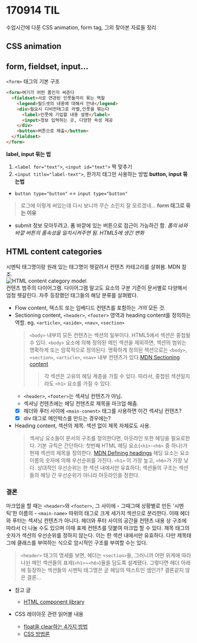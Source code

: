 # 170914 TIL
수업시간에 다룬 CSS animation, form tag, 그외 찾아본 자료들 정리  

## CSS animation
## form, fieldset, input...
`<form>` 태그의 기본 구조
```HTML
<form>여기가 어떤 폼인지 써준다
  <fieldset>서로 연관된 인풋들끼리 묶는 역할
    <legend>필드셋의 내용에 대해서 안내</legend>
    <div>필요시 디비전태그로 라벨,인풋을 묶는다
      <label>인풋에 기입할 내용 설명</label>
      <input>정보 입력하는 곳, 다양한 속성 제공
    </div>
    <button>버튼으로 제출</button>
  </fieldset>
</form>
```
**label, input 묶는 법**
  1. `<label for="text">`, `<input id="text">` 짝 맞추기
  1. `<input title="label-text">`, 한가지 태그만 사용하는 방법
**button, input 묶는법**
  * `button type="button"` == `input type="button"`  
  > 로그에 이렇게 써있는데 다시 보니까 무슨 소린지 잘 모르겠네...
**form 태그로 묶는 이유**
  * submit 정보 모아두려고. 폼 바깥에 있는 버튼으로 접근이 가능하긴 함. *폼의 id와 바깥 버튼의 폼속성을 일치시켜주면 됨. HTML5에 생긴 변화*

## HTML content categories
시멘틱 태그명이랑 원래 있는 태그명이 헷갈려서 컨텐츠 카테고리를 살펴봄. MDN 참조.  
![HTML content category model](https://developer.mozilla.org/@api/deki/files/6244/=Content_categories_venn.png?size=webview)  
컨텐츠 범주의 다이어그램. 다이어그램 말고도 요소의 구분 기준이 문서별로 다양해서 엄청 헷갈린다. 자주 등장했던 태그들의 해당 분류를 살펴봤다.

* Flow content, 텍스트 또는 임베디드 컨텐츠를 포함하는 *거의* 모든 것.
* Sectioning content, `<header>`, `<footer>` 영역과 heading content를 정의하는 역할. eg. `<article>`, `<aside>`, `<nav>`, `<section>`  
  > `<body>` 내부의 모든 컨텐츠는 섹션의 일부이다. HTML5에서 섹션은 중첩될 수 있다. `<body>` 요소에 의해 정의된 메인 섹션을 제외하면, 섹션의 범위는 명확하게 또는 암묵적으로 정의된다. 명확하게 정의된 섹션으로는 `<body>`, `<section>`, `<article>`, `<nav>` 내부 컨텐츠가 있다.[MDN,Sectioning content](https://developer.mozilla.org/en-US/docs/Web/Guide/HTML/Content_categories#Sectioning_content)
  >> 각 섹션은 고유의 헤딩 계층을 가질 수 있다. 따라서, 중첩된 섹션일지라도 `<h1>` 요소를 가질 수 있다.  
  * `<header>`, `<footer>`는 섹셔닝 컨텐츠가 아님.  
  * 섹셔닝 컨텐츠에는 헤딩 컨텐츠로 제목을 마크업 해줌.
  * [x] 헤더와 푸터 사이에 `<main-conent>` 태그를 사용하면 이건 섹셔닝 컨텐츠?  
  * [x] div 태그로 메인박스를 만드는 경우에는?
* Heading content, 섹션의 제목. 섹션 없이 제목 자체로도 사용.
  > 섹셔닝 요소들이 문서의 구조를 정의한다면, 아웃라인 또한 헤딩을 필요로한다. 기본 규칙은 간단하다: 첫번째 HTML 헤딩 요소(`<h1>`-`<h6>` 중 하나)가 현재 섹션의 제목을 정의한다. [MDN,Defining headings](https://developer.mozilla.org/en-US/docs/Web/Guide/HTML/Using_HTML_sections_and_outlines#Defining_headings)
  > 헤딩 요소는 요소 이름의 숫자에 의해 우선순위를 가진다. `<h1>` 이 가장 높고, `<h6>`가 가장 낮다. 상대적인 우선순위는 한 섹션 내에서만 유효하다; 섹션들의 구조는 섹션들의 헤딩 간 우선순위가 아니라 아웃라인을 정한다.

### 결론  
마크업을 할 때는 `<header>`와 `<footer>`, 그 사이에 - 그때그때 상황별로 만든 '시멘틱'한 이름의 - `<main-name>` 따위의 태그로 크게 세가지 섹션으로 분리한다. 이때 헤더와 푸터는 섹셔닝 컨텐츠가 아니다. 헤더와 푸터 사이의 공간을 컨텐츠 내용 상 구조에 따라서 더 나눌 수도 있으며 이때 표제 컨텐츠를 덧붙여 마크업 할 수 있다. 제목 태그의 숫자가 섹션의 우선순위를 정하지 않는다. 이는 한 섹션 내에서만 유효하다. 다만 제목태그에 클래스를 부여하는 식으로 암시적인 구조를 부여할 수는 있다.
> `<header>` 태그의 명세를 보면, 헤더는 `<section>`들, 그러니까 어떤 위계에 따라 나뉜 메인 섹션들의 표제(`<h1>`~`<h6>`)들을 담도록 설계됐다. 그렇다면 헤더 아래에 등장하는 섹션들의 시멘틱 태그명은 곧 헤딩의 텍스트인 셈인가? 결론같지 않은 결론...  

* 참고 글  
  * [HTML component library](http://pflannery.github.io/oocss-skeleton.docpad/oocss/help/components.html#)

* CSS 레이아웃 관련 읽어볼 내용  
  * [float을 clear하는 4가지 방법](http://naradesign.net/wp/2008/05/27/144/)
  * [CSS 방법론](http://wit.nts-corp.com/2015/04/16/3538)